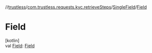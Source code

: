 //[trustless](../../../index.md)/[com.trustless.requests.kyc.retrieveSteps](../index.md)/[SingleField](index.md)/[Field](-field.md)

# Field

[kotlin]\
val [Field](-field.md): [Field](../-field/index.md)
